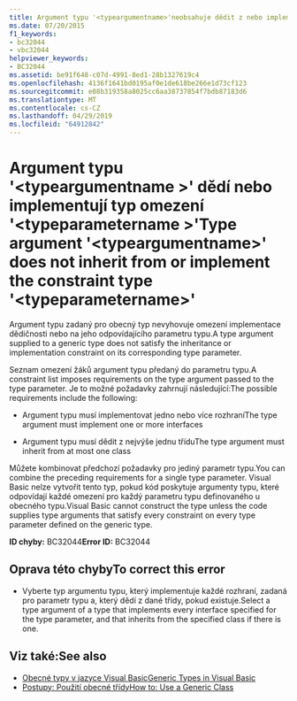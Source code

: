 ```yaml
---
title: Argument typu '<typeargumentname>'neobsahuje dědit z nebo implementovat typ omezení'<typeparametername>.
ms.date: 07/20/2015
f1_keywords:
- bc32044
- vbc32044
helpviewer_keywords:
- BC32044
ms.assetid: be91f648-c07d-4991-8ed1-28b1327619c4
ms.openlocfilehash: 4136f1641bd0195af0e1de618be266e1d73cf123
ms.sourcegitcommit: e08b319358a8025cc6aa38737854f7bdb87183d6
ms.translationtype: MT
ms.contentlocale: cs-CZ
ms.lasthandoff: 04/29/2019
ms.locfileid: "64912842"
---
```

# <a name="type-argument-typeargumentname-does-not-inherit-from-or-implement-the-constraint-type-typeparametername"></a><span data-ttu-id="b5fe1-102">Argument typu '\<typeargumentname >' dědí nebo implementují typ omezení '\<typeparametername >'</span><span class="sxs-lookup"><span data-stu-id="b5fe1-102">Type argument '\<typeargumentname>' does not inherit from or implement the constraint type '\<typeparametername>'</span></span>
<span data-ttu-id="b5fe1-103">Argument typu zadaný pro obecný typ nevyhovuje omezení implementace dědičnosti nebo na jeho odpovídajícího parametru typu.</span><span class="sxs-lookup"><span data-stu-id="b5fe1-103">A type argument supplied to a generic type does not satisfy the inheritance or implementation constraint on its corresponding type parameter.</span></span>  
  
 <span data-ttu-id="b5fe1-104">Seznam omezení žáků argument typu předaný do parametru typu.</span><span class="sxs-lookup"><span data-stu-id="b5fe1-104">A constraint list imposes requirements on the type argument passed to the type parameter.</span></span> <span data-ttu-id="b5fe1-105">Je to možné požadavky zahrnují následující:</span><span class="sxs-lookup"><span data-stu-id="b5fe1-105">The possible requirements include the following:</span></span>  
  
- <span data-ttu-id="b5fe1-106">Argument typu musí implementovat jedno nebo více rozhraní</span><span class="sxs-lookup"><span data-stu-id="b5fe1-106">The type argument must implement one or more interfaces</span></span>  
  
- <span data-ttu-id="b5fe1-107">Argument typu musí dědit z nejvýše jednu třídu</span><span class="sxs-lookup"><span data-stu-id="b5fe1-107">The type argument must inherit from at most one class</span></span>  
  
 <span data-ttu-id="b5fe1-108">Můžete kombinovat předchozí požadavky pro jediný parametr typu.</span><span class="sxs-lookup"><span data-stu-id="b5fe1-108">You can combine the preceding requirements for a single type parameter.</span></span> <span data-ttu-id="b5fe1-109">Visual Basic nelze vytvořit tento typ, pokud kód poskytuje argumenty typu, které odpovídají každé omezení pro každý parametru typu definovaného u obecného typu.</span><span class="sxs-lookup"><span data-stu-id="b5fe1-109">Visual Basic cannot construct the type unless the code supplies type arguments that satisfy every constraint on every type parameter defined on the generic type.</span></span>  
  
 <span data-ttu-id="b5fe1-110">**ID chyby:** BC32044</span><span class="sxs-lookup"><span data-stu-id="b5fe1-110">**Error ID:** BC32044</span></span>  
  
## <a name="to-correct-this-error"></a><span data-ttu-id="b5fe1-111">Oprava této chyby</span><span class="sxs-lookup"><span data-stu-id="b5fe1-111">To correct this error</span></span>  
  
- <span data-ttu-id="b5fe1-112">Vyberte typ argumentu typu, který implementuje každé rozhraní, zadaná pro parametr typu a, který dědí z dané třídy, pokud existuje.</span><span class="sxs-lookup"><span data-stu-id="b5fe1-112">Select a type argument of a type that implements every interface specified for the type parameter, and that inherits from the specified class if there is one.</span></span>  
  
## <a name="see-also"></a><span data-ttu-id="b5fe1-113">Viz také:</span><span class="sxs-lookup"><span data-stu-id="b5fe1-113">See also</span></span>

- [<span data-ttu-id="b5fe1-114">Obecné typy v jazyce Visual Basic</span><span class="sxs-lookup"><span data-stu-id="b5fe1-114">Generic Types in Visual Basic</span></span>](../../visual-basic/programming-guide/language-features/data-types/generic-types.md)
- [<span data-ttu-id="b5fe1-115">Postupy: Použití obecné třídy</span><span class="sxs-lookup"><span data-stu-id="b5fe1-115">How to: Use a Generic Class</span></span>](../../visual-basic/programming-guide/language-features/data-types/how-to-use-a-generic-class.md)
